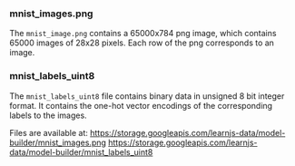 ### mnist_images.png

The `mnist_image.png` contains a 65000x784 png image, which contains 65000 images of 28x28 pixels.
Each row of the png corresponds to an image.

### mnist_labels_uint8

The `mnist_labels_uint8` file contains binary data in unsigned 8 bit integer format.
It contains the one-hot vector encodings of the corresponding labels to the images.


Files are available at:
https://storage.googleapis.com/learnjs-data/model-builder/mnist_images.png
https://storage.googleapis.com/learnjs-data/model-builder/mnist_labels_uint8

